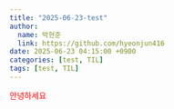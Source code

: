 ```yaml
---
title: "2025-06-23-test"
author:
  name: 박현준
  link: https://github.com/hyeonjun416
date: 2025-06-23 04:15:00 +0900
categories: [test, TIL]
tags: [test, TIL]
---
```


<span style="color:red">안녕하세요</span>

